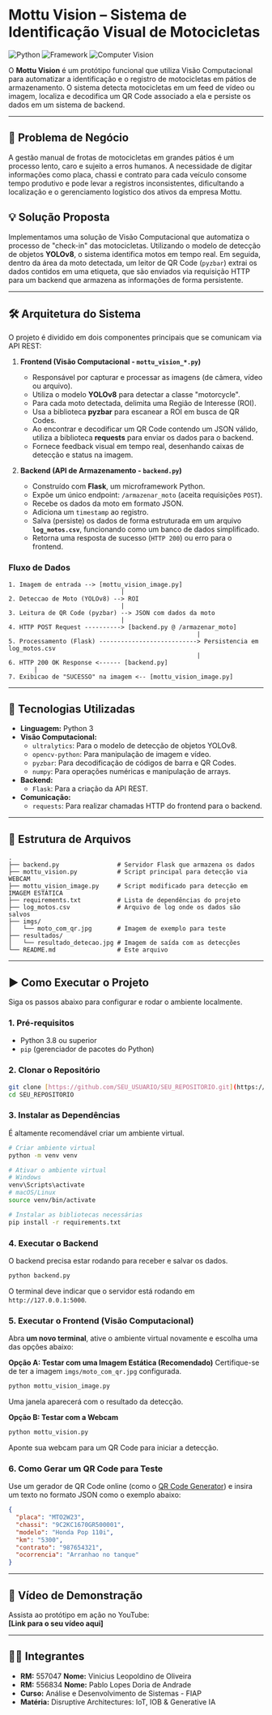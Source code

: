 # Mottu Vision – Sistema de Identificação Visual de Motocicletas

![Python](https://img.shields.io/badge/Python-3.9%2B-blue.svg)
![Framework](https://img.shields.io/badge/Framework-Flask-green.svg)
![Computer Vision](https://img.shields.io/badge/Vision-OpenCV%20%7C%20YOLOv8-orange.svg)

O **Mottu Vision** é um protótipo funcional que utiliza Visão Computacional para automatizar a identificação e o registro de motocicletas em pátios de armazenamento. O sistema detecta motocicletas em um feed de vídeo ou imagem, localiza e decodifica um QR Code associado a ela e persiste os dados em um sistema de backend.

---

## 🎯 Problema de Negócio

A gestão manual de frotas de motocicletas em grandes pátios é um processo lento, caro e sujeito a erros humanos. A necessidade de digitar informações como placa, chassi e contrato para cada veículo consome tempo produtivo e pode levar a registros inconsistentes, dificultando a localização e o gerenciamento logístico dos ativos da empresa Mottu.

## 💡 Solução Proposta

Implementamos uma solução de Visão Computacional que automatiza o processo de "check-in" das motocicletas. Utilizando o modelo de detecção de objetos **YOLOv8**, o sistema identifica motos em tempo real. Em seguida, dentro da área da moto detectada, um leitor de QR Code (`pyzbar`) extrai os dados contidos em uma etiqueta, que são enviados via requisição HTTP para um backend que armazena as informações de forma persistente.

---

## 🛠️ Arquitetura do Sistema

O projeto é dividido em dois componentes principais que se comunicam via API REST:

1.  **Frontend (Visão Computacional - `mottu_vision_*.py`)**
    * Responsável por capturar e processar as imagens (de câmera, vídeo ou arquivo).
    * Utiliza o modelo **YOLOv8** para detectar a classe "motorcycle".
    * Para cada moto detectada, delimita uma Região de Interesse (ROI).
    * Usa a biblioteca **pyzbar** para escanear a ROI em busca de QR Codes.
    * Ao encontrar e decodificar um QR Code contendo um JSON válido, utiliza a biblioteca **requests** para enviar os dados para o backend.
    * Fornece feedback visual em tempo real, desenhando caixas de detecção e status na imagem.

2.  **Backend (API de Armazenamento - `backend.py`)**
    * Construído com **Flask**, um microframework Python.
    * Expõe um único endpoint: `/armazenar_moto` (aceita requisições `POST`).
    * Recebe os dados da moto em formato JSON.
    * Adiciona um `timestamp` ao registro.
    * Salva (persiste) os dados de forma estruturada em um arquivo **`log_motos.csv`**, funcionando como um banco de dados simplificado.
    * Retorna uma resposta de sucesso (`HTTP 200`) ou erro para o frontend.

### Fluxo de Dados
```
1. Imagem de entrada --> [mottu_vision_image.py]
                               |
2. Deteccao de Moto (YOLOv8) --> ROI
                               |
3. Leitura de QR Code (pyzbar) --> JSON com dados da moto
                               |
4. HTTP POST Request ----------> [backend.py @ /armazenar_moto]
                                                    |
5. Processamento (Flask) ---------------------------> Persistencia em log_motos.csv
                                                    |
6. HTTP 200 OK Response <------ [backend.py]
       |
7. Exibicao de "SUCESSO" na imagem <-- [mottu_vision_image.py]
```

---

## 🚀 Tecnologias Utilizadas

* **Linguagem:** Python 3
* **Visão Computacional:**
    * `ultralytics`: Para o modelo de detecção de objetos YOLOv8.
    * `opencv-python`: Para manipulação de imagem e vídeo.
    * `pyzbar`: Para decodificação de códigos de barra e QR Codes.
    * `numpy`: Para operações numéricas e manipulação de arrays.
* **Backend:**
    * `Flask`: Para a criação da API REST.
* **Comunicação:**
    * `requests`: Para realizar chamadas HTTP do frontend para o backend.

---

## 📂 Estrutura de Arquivos

```
.
├── backend.py                # Servidor Flask que armazena os dados
├── mottu_vision.py           # Script principal para detecção via WEBCAM
├── mottu_vision_image.py     # Script modificado para detecção em IMAGEM ESTÁTICA
├── requirements.txt          # Lista de dependências do projeto
├── log_motos.csv             # Arquivo de log onde os dados são salvos 
├── imgs/
│   └── moto_com_qr.jpg       # Imagem de exemplo para teste
├── resultados/
│   └── resultado_detecao.jpg # Imagem de saída com as detecções
└── README.md                 # Este arquivo
```

---

## ▶️ Como Executar o Projeto

Siga os passos abaixo para configurar e rodar o ambiente localmente.

### 1. Pré-requisitos
* Python 3.8 ou superior
* `pip` (gerenciador de pacotes do Python)

### 2. Clonar o Repositório
```bash
git clone [https://github.com/SEU_USUARIO/SEU_REPOSITORIO.git](https://github.com/SEU_USUARIO/SEU_REPOSITORIO.git)
cd SEU_REPOSITORIO
```

### 3. Instalar as Dependências
É altamente recomendável criar um ambiente virtual.

```bash
# Criar ambiente virtual
python -m venv venv

# Ativar o ambiente virtual
# Windows
venv\Scripts\activate
# macOS/Linux
source venv/bin/activate

# Instalar as bibliotecas necessárias
pip install -r requirements.txt
```

### 4. Executar o Backend
O backend precisa estar rodando para receber e salvar os dados.

```bash
python backend.py
```
O terminal deve indicar que o servidor está rodando em `http://127.0.0.1:5000`.

### 5. Executar o Frontend (Visão Computacional)

Abra **um novo terminal**, ative o ambiente virtual novamente e escolha uma das opções abaixo:

**Opção A: Testar com uma Imagem Estática (Recomendado)**
Certifique-se de ter a imagem `imgs/moto_com_qr.jpg` configurada.

```bash
python mottu_vision_image.py
```
Uma janela aparecerá com o resultado da detecção.

**Opção B: Testar com a Webcam**
```bash
python mottu_vision.py
```
Aponte sua webcam para um QR Code para iniciar a detecção.

### 6. Como Gerar um QR Code para Teste
Use um gerador de QR Code online (como o [QR Code Generator](https://www.qr-code-generator.com/)) e insira um texto no formato JSON como o exemplo abaixo:

```json
{
  "placa": "MTO2W23",
  "chassi": "9C2KC1670GR500001",
  "modelo": "Honda Pop 110i",
  "km": "5300",
  "contrato": "987654321",
  "ocorrencia": "Arranhao no tanque"
}
```

---

## 🎥 Vídeo de Demonstração

Assista ao protótipo em ação no YouTube:  
**[Link para o seu vídeo aqui]**

---

## 👨‍💻 Integrantes

* **RM:** 557047 **Nome:** Vinicius Leopoldino de Oliveira
* **RM:** 556834 **Nome:** Pablo Lopes Doria de Andrade
* **Curso:** Análise e Desenvolvimento de Sistemas - FIAP
* **Matéria:** Disruptive Architectures: IoT, IOB & Generative IA
